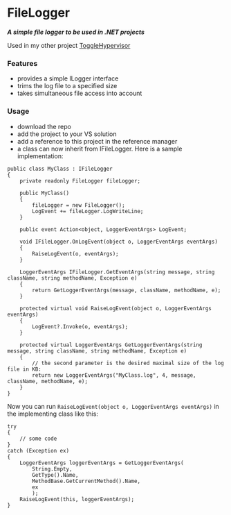  # FileLogger
 ***A simple file logger to be used in .NET projects***
 
 Used in my other project [ToggleHypervisor](https://github.com/q-g-j/ToggleHypervisor)
 
 ### Features
 - provides a simple ILogger interface
 - trims the log file to a specified size
 - takes simultaneous file access into account
 
 ### Usage
 - download the repo
 - add the project to your VS solution
 - add a reference to this project in the reference manager
 - a class can now inherit from IFileLogger.  Here is a sample implementation:
```
public class MyClass : IFileLogger
{
    private readonly FileLogger fileLogger;
    
    public MyClass()
    {
        fileLogger = new FileLogger();
        LogEvent += fileLogger.LogWriteLine;
    }
    
    public event Action<object, LoggerEventArgs> LogEvent;

    void IFileLogger.OnLogEvent(object o, LoggerEventArgs eventArgs)
    {
        RaiseLogEvent(o, eventArgs);
    }

    LoggerEventArgs IFileLogger.GetEventArgs(string message, string className, string methodName, Exception e)
    {
        return GetLoggerEventArgs(message, className, methodName, e);
    }

    protected virtual void RaiseLogEvent(object o, LoggerEventArgs eventArgs)
    {
        LogEvent?.Invoke(o, eventArgs);
    }

    protected virtual LoggerEventArgs GetLoggerEventArgs(string message, string className, string methodName, Exception e)
    {
        // the second parameter is the desired maximal size of the log file in KB:
        return new LoggerEventArgs("MyClass.log", 4, message, className, methodName, e);
    }
}
```

Now you can run ```RaiseLogEvent(object o, LoggerEventArgs eventArgs)``` in the implementing class like this:
```
try
{
    // some code
}
catch (Exception ex)
{
    LoggerEventArgs loggerEventArgs = GetLoggerEventArgs(
        String.Empty,
        GetType().Name,
        MethodBase.GetCurrentMethod().Name,
        ex
        );
    RaiseLogEvent(this, loggerEventArgs);
}
```
